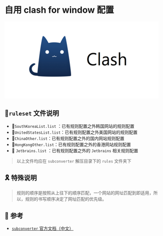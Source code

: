 # 自用 clash for window 配置

![](https://raw.githubusercontent.com/Parantric/picture-bed/main/202205120701166.jpg)

## :bookmark_tabs:`ruleset` 文件说明

-   :bookmark:`SouthKoreaList.list` ：已有规则配置之外韩国网站的规则配置
-   :bookmark:`UnitedStatesList.list`：已有规则配置之外美国网站的规则配置
-   :bookmark:`ChinaOther.list`：已有规则配置之外的国内网站规则配置
-   :bookmark:`HongKongOther.list`：已有规则配置之外的香港网站规则配置
-   :bookmark: `Jetbrains.list` ：已有规则配置之外的 `Jetbrains` 相关规则配置

>   以上文件均应在 `subconverter` 解压目录下的 `rules` 文件夹下

## :reminder_ribbon: 特殊说明

>   规则的顺序是按照从上往下的顺序匹配，一个网站的网址匹配到即适用，所以，规则的书写顺序决定了网址匹配的优先级。

## :pushpin: 参考

-   [`subconverter` 官方文档（中文）](https://github.com/tindy2013/subconverter/blob/master/README-cn.md)
